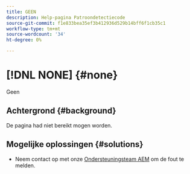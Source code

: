 ```yaml
---
title: GEEN
description: Help-pagina Patroondetectiecode
source-git-commit: f1e833bea35ef3b412936d529b14bff6f1cb35c1
workflow-type: tm+mt
source-wordcount: '34'
ht-degree: 0%

---
```



# [!DNL NONE] {#none}

Geen

## Achtergrond {#background}

De pagina had niet bereikt mogen worden.

## Mogelijke oplossingen {#solutions}

* Neem contact op met onze [Ondersteuningsteam AEM](https://helpx.adobe.com/enterprise/using/support-for-experience-cloud.html) om de fout te melden.
